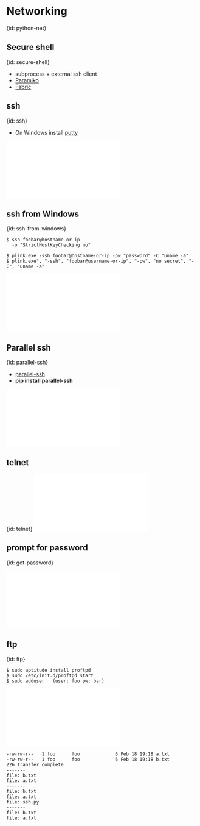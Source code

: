 # Networking
{id: python-net}

## Secure shell
{id: secure-shell}

* subprocess + external ssh client
* [Paramiko](http://www.paramiko.org/)
* [Fabric](http://www.fabfile.org/)



## ssh
{id: ssh}

* On Windows install [putty](http://www.chiark.greenend.org.uk/~sgtatham/putty/download.html)

![](examples/net/ssh.py)


## ssh from Windows
{id: ssh-from-windows}

```
$ ssh foobar@hostname-or-ip
  -o "StrictHostKeyChecking no" 

$ plink.exe -ssh foobar@hostname-or-ip -pw "password" -C "uname -a"
$ plink.exe", "-ssh", "foobar@username-or-ip", "-pw", "no secret", "-C", "uname -a"
```
![](examples/net/ssh_plink.py)


## Parallel ssh
{id: parallel-ssh}

* [parallel-ssh](http://parallel-ssh.readthedocs.io/)
* **pip install parallel-ssh**

![](examples/net/parallel_ssh.py)


## telnet
{id: telnet}
![](examples/net/telnet.py)


## prompt for password
{id: get-password}

![](examples/net/prompt_password.py)


## ftp
{id: ftp}

```
$ sudo aptitude install proftpd
$ sudo /etc/init.d/proftpd start
$ sudo adduser   (user: foo pw: bar)
```
![](examples/net/ftp.py)

```
-rw-rw-r--   1 foo      foo             6 Feb 18 19:18 a.txt
-rw-rw-r--   1 foo      foo             6 Feb 18 19:18 b.txt
226 Transfer complete
-------
file: b.txt
file: a.txt
-------
file: b.txt
file: a.txt
file: ssh.py
-------
file: b.txt
file: a.txt
```




